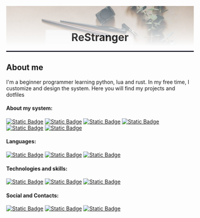 <p align="center">
  <img class="main_img" src="./assets/img/image.png" alt="BackGroung IMG"/>
</p>

# <h1 align="center">ReStranger</h1>
<hr class="title_hr">

## About me
I'm a beginner programmer learning python, lua and rust. In my free time, I customize and design the system. Here you will find my projects and dotfiles

#### About my system:
[![Static Badge](https://img.shields.io/badge/ArchLinux-191724?style=for-the-badge&logo=archlinux)](https://archlinux.org/)
[![Static Badge](https://img.shields.io/badge/Gentoo-191724?style=for-the-badge&logo=gentoo)](https://www.gentoo.org/)
[![Static Badge](https://img.shields.io/badge/VoidLinux-191724?style=for-the-badge&logo=voidlinux)](https://voidlinux.org/)
[![Static Badge](https://img.shields.io/badge/bspwm-191724?style=for-the-badge&logo=bspwm)](https://github.com/baskerville/bspwm)
[![Static Badge](https://img.shields.io/badge/dwm-191724?style=for-the-badge&logo=dwm)](https://dwm.suckless.org/)
[![Static Badge](https://img.shields.io/badge/NeoVim-191724?style=for-the-badge&logo=neovim)](https://neovim.io/)

#### Languages:
[![Static Badge](https://img.shields.io/badge/Python-191724?style=for-the-badge&logo=python)](https://www.python.org/)
[![Static Badge](https://img.shields.io/badge/Lua-191724?style=for-the-badge&logo=lua)](https://www.lua.org/)
[![Static Badge](https://img.shields.io/badge/Bash-191724?style=for-the-badge&logo=gnubash)](https://www.gnu.org/software/bash/)

#### Technologies and skills:
[![Static Badge](https://img.shields.io/badge/Linux-191724?style=for-the-badge&logo=linux)](https://www.linux.org/)
[![Static Badge](https://img.shields.io/badge/git-191724?style=for-the-badge&logo=git)](https://git-scm.com/)
[![Static Badge](https://img.shields.io/badge/html-191724?style=for-the-badge&logo=html5)](https://html.spec.whatwg.org/multipage/)

#### Social and Contacts:
[![Static Badge](https://img.shields.io/badge/telegram-191724?style=for-the-badge&logo=telegram)](https://t.me/ReStranger)
[![Static Badge](https://img.shields.io/badge/discord-191724?style=for-the-badge&logo=discord)](https://discord.gg/DQkj2xNZ)
[![Static Badge](https://img.shields.io/badge/reddit-191724?style=for-the-badge&logo=reddit)](https://www.reddit.com/user/ReStrangeR_GG)

<style>
.main_img {
    display:block;
  width: 100%;
  height: 50%;
  max-width: 800px;
  margin: 0px auto -80px auto;
  -webkit-mask-image: -webkit-gradient(linear, left top, left bottom, from(rgba(0,0,0,1)), to(rgba(0,0,0,0)));
  mask-image: linear-gradient(to bottom, rgba(0,0,0,1), rgba(0,0,0,0));
  opacity: 0.7;
  z-index: -1;
}
.title_hr {
  margin: 0px;
  margin-block: 0px;
  border: none;
  border-top: 2px solid;
  border-color: rgb(49, 50, 68);
}
</style>
